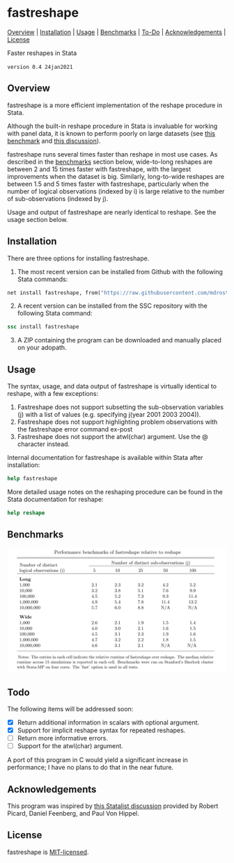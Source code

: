 
fastreshape
=================================

[Overview](#overview)
| [Installation](#installation)
| [Usage](#usage)
| [Benchmarks](#benchmarks)
| [To-Do](#todo)
| [Acknowledgements](#acknowledgements)
| [License](#license)

Faster reshapes in Stata

`version 0.4 24jan2021`


Overview
---------------------------------

fastreshape is a more efficient implementation of the reshape procedure in Stata. 

Although the built-in reshape procedure in Stata is invaluable for working with panel data, it is known to perform poorly on large datasets (see [this benchmark](https://github.com/matthieugomez/benchmark-stata-r) 
and [this discussion](https://www.statalist.org/forums/forum/general-stata-discussion/general/1338350-making-reshape-faster/)).

fastreshape runs several times faster than reshape in most use cases. As described in the [benchmarks](#benchmarks) section below, wide-to-long reshapes are between 2 and 15 times faster with fastreshape, with the largest improvements when the dataset is big.  Similarly, long-to-wide reshapes are between 1.5 and 5 times faster with fastreshape, particularly when the number of logical observations (indexed by i) is large relative to the number of sub-observations (indexed by j).

Usage and output of fastreshape are nearly identical to reshape. See the usage section below.

Installation
---------------------------------

There are three options for installing fastreshape.

1. The most recent version can be installed from Github with the following Stata commands:

```stata
net install fastreshape, from("https://raw.githubusercontent.com/mdroste/stata-fastreshape/main/")
```

2. A recent version can be installed from the SSC repository with the following Stata command:
```stata
ssc install fastreshape
```

3. A ZIP containing the program can be downloaded and manually placed on your adopath.


Usage
---------------------------------

The syntax, usage, and data output of fastreshape is virtually identical to reshape, with a few exceptions:

1. Fastreshape does not support subsetting the sub-observation variables (j) with a list of values (e.g. specifying j(year 2001 2003 2004)).
2. Fastreshape does not support highlighting problem observations with the fastreshape error command ex-post
3. Fastreshape does not support the atwl(char) argument. Use the @ character instead.

Internal documentation for fastreshape is available within Stata after installation:
```stata
help fastreshape
```

More detailed usage notes on the reshaping procedure can be found in the Stata documentation for reshape:
```stata
help reshape
```

Benchmarks
---------------------------------

![fastreshape benchmark](benchmarks/fastreshape_benchmark.png "fastreshape benchmark")


  
Todo
---------------------------------

The following items will be addressed soon:

- [x] Return additional information in scalars with optional argument.
- [x] Support for implicit reshape syntax for repeated reshapes.
- [ ] Return more informative errors.
- [ ] Support for the atwl(char) argument.

A port of this program in C would yield a significant increase in performance; I have no plans to do that in the near future.


Acknowledgements
---------------------------------

This program was inspired by [this Statalist discussion](https://www.statalist.org/forums/forum/general-stata-discussion/general/1338350-making-reshape-faster/) provided by Robert Picard, Daniel Feenberg, and Paul Von Hippel.


License
---------------------------------

fastreshape is [MIT-licensed](https://github.com/mdroste/stata-fastreshape/blob/main/LICENSE).

